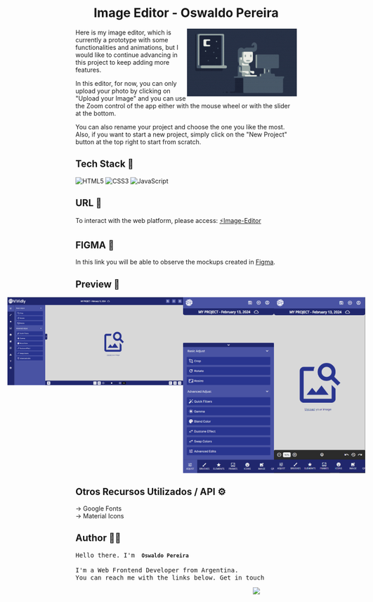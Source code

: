 ## <h1 align="center">Image Editor - Oswaldo Pereira </h1>
  
<img alt="Night Coding" src="https://raw.githubusercontent.com/AVS1508/AVS1508/master/assets/Night-Coding.gif" width="250px" align="right"/>
<p>
  Here is my image editor, which is currently a prototype with some functionalities and animations, but I would like to continue advancing in this project to keep adding more features.
  
  In this editor, for now, you can only upload your photo by clicking on "Upload your Image" and you can use the Zoom control of the app either with the mouse wheel or with the slider at the bottom.
  
  You can also rename your project and choose the one you like the most. Also, if you want to start a new project, simply click on the "New Project" button at the top right to start from scratch.
</p>


## Tech Stack 🚀 

![HTML5](https://img.shields.io/badge/html5-%23E34F26.svg?style=for-the-badge&logo=html5&logoColor=white)
![CSS3](https://img.shields.io/badge/css3-%231572B6.svg?style=for-the-badge&logo=css3&logoColor=white)
![JavaScript](https://img.shields.io/badge/javascript-%23323330.svg?style=for-the-badge&logo=javascript&logoColor=%23F7DF1E)



## URL 🌼
To interact with the web platform, please access: <a href="https://image-editor-vividly.netlify.app/" target="_blank">⚡Image-Editor </a>

## FIGMA 🎈
In this link you will be able to observe the mockups created in <a href="https://www.figma.com/file/NWsWUC4IPL9DhrvKeS8RPo/VIV_FIG_TEST?type=design&node-id=0%3A1&mode=design&t=ndyHy51Qz24hFrvk-1" target="_blank">Figma</a>.


## Preview 💟
  <div style="display: flex; justify-content: center; margin: 30">
   <img src="https://github.com/OswaldoAPF/images/blob/main/editor%201.png?raw=true" width="400" height="200" alt="">
    <br>
    <img src="https://github.com/OswaldoAPF/images/blob/main/editor%205.png?raw=true" width="220" height="400" alt="">
    <img src="https://github.com/OswaldoAPF/images/blob/main/editor%206.png?raw=true" width="220" height="400" alt="">
  </div>

## Otros Recursos Utilizados / API ⚙
→ Google Fonts <br>
→ Material Icons <br>

## Author 🙋‍♂️

 <samp>Hello there.  I'm  <code> **Oswaldo Pereira** </code> <br> I'm a Web Frontend Developer from Argentina.<br>You can reach me with the links below. Get in touch <br> </samp>
 
  <a href="https://www.linkedin.com/in/oswaldoapf/">
   <img align="left" alt="" width="24px" src="https://github.com/piyushP7pravin/piyushP7pravin/blob/master/Linkedin.svg" />
  </a>
  <a href="mailto:oswaldopereira09@gmail.com">
    <img align="left" alt="" width="26px" src="https://github.com/piyushP7pravin/piyushP7pravin/blob/master/Gmail.svg" />
  </a>
    <a href="https://api.whatsapp.com/send?phone=1161337491">
    <img align="left" alt="" width="26px" src="https://www.svgrepo.com/show/122874/whatsapp.svg" />
  </a>

<img src="https://media.giphy.com/media/VgCDAzcKvsR6OM0uWg/giphy.gif" align="right" width="100">


